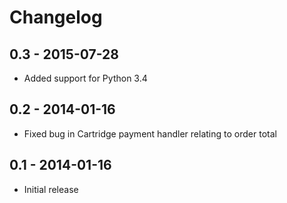Changelog
=========

0.3 - 2015-07-28
----------------

* Added support for Python 3.4

0.2 - 2014-01-16
----------------

* Fixed bug in Cartridge payment handler relating to order total

0.1 - 2014-01-16
----------------

* Initial release
